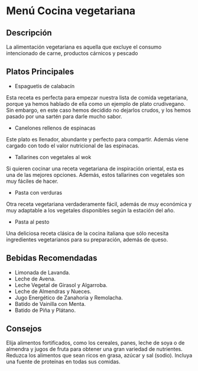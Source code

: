# Menú Cocina vegetariana

## Descripción
La alimentación vegetariana es aquella que excluye el consumo intencionado de carne, productos cárnicos y pescado

## Platos Principales

* Espaguetis de calabacín

Esta receta es perfecta para empezar nuestra lista de comida vegetariana, porque ya hemos hablado de ella como un ejemplo de plato crudivegano. Sin embargo, en este caso hemos decidido no dejarlos crudos, y los hemos pasado por una sartén para darle mucho sabor.

* Canelones rellenos de espinacas

Este plato es llenador, abundante y perfecto para compartir. Además viene cargado con todo el valor nutricional de las espinacas.

* Tallarines con vegetales al wok

Si quieren cocinar una receta vegetariana de inspiración oriental, esta es una de las mejores opciones. Además, estos tallarines con vegetales son muy fáciles de hacer.

* Pasta con verduras

Otra receta vegetariana verdaderamente fácil, además de muy económica y muy adaptable a los vegetales disponibles según la estación del año.

* Pasta al pesto

Una deliciosa receta clásica de la cocina italiana que sólo necesita ingredientes vegetarianos para su preparación, además de queso.


## Bebidas Recomendadas

* Limonada de Lavanda.
* Leche de Avena.
* Leche Vegetal de Girasol y Algarroba.
* Leche de Almendras y Nueces.
* Jugo Energético de Zanahoria y Remolacha.
* Batido de Vainilla con Menta.
* Batido de Piña y Plátano.

## Consejos

Elija alimentos fortificados, como los cereales, panes, leche de soya o de almendra y jugos de fruta para obtener una gran variedad de nutrientes. Reduzca los alimentos que sean ricos en grasa, azúcar y sal (sodio). Incluya una fuente de proteínas en todas sus comidas.

